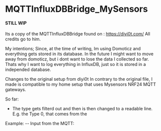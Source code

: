 # MQTTInfluxDBBridge_MySensors


#### STILL WIP #####

Its a copy of the MQTTInfluxDBBridge found on : https://diyi0t.com/
All credits go to him.

My intentions; Since, at the time of writing, Im using Domoticz and everything gets stored in its database.
In the future I might want to move away from domoticz, but i dont want to lose the data I collected so far.
Thats why I want to log everything in InfluxDB, just so it is stored in a independed database.


Changes to the original setup from diyi0t
In contrary to the original file, I made is compatible to my home setup that uses Mysensors NRF24 MQTT gateways.

So far:
- The type gets filterd out and then is then changed to a readable line. E.g. the Type 0, that comes from the





Example:
-- Input from the MQTT: 
